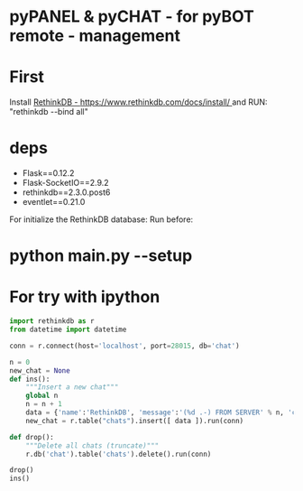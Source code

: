 # pyPANEL & pyCHAT - for pyBOT remote - management

First
=====

Install [RethinkDB - https://www.rethinkdb.com/docs/install/ ](https://www.rethinkdb.com/docs/install/) and RUN: "rethinkdb --bind all"

deps
====

- Flask==0.12.2
- Flask-SocketIO==2.9.2
- rethinkdb==2.3.0.post6
- eventlet==0.21.0

For initialize the RethinkDB database: Run before:

python main.py --setup
======================

For try with ipython
====================

```python
import rethinkdb as r
from datetime import datetime

conn = r.connect(host='localhost', port=28015, db='chat')

n = 0
new_chat = None
def ins():
    """Insert a new chat"""
    global n
    n = n + 1
    data = {'name':'RethinkDB', 'message':'(%d .-) FROM SERVER' % n, 'created':str(datetime.now(r.make_timezone('00:00')))}
    new_chat = r.table("chats").insert([ data ]).run(conn)

def drop():
    """Delete all chats (truncate)"""
    r.db('chat').table('chats').delete().run(conn)

drop()
ins()
```
